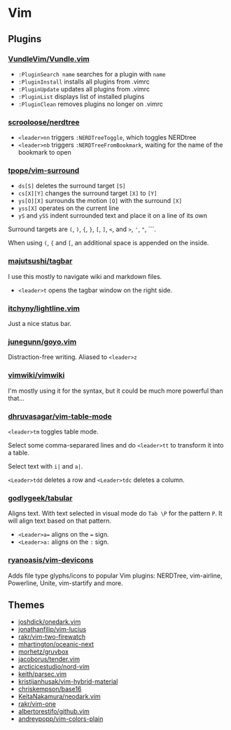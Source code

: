 # Vim

## Plugins

### [VundleVim/Vundle.vim](https://github.com/VundleVim/Vundle.vim)

- `:PluginSearch name` searches for a plugin with `name`
- `:PluginInstall` installs all plugins from .vimrc
- `:PluginUpdate` updates all plugins from .vimrc
- `:PluginList` displays list of installed plugins
- `:PluginClean` removes plugins no longer on .vimrc

### [scrooloose/nerdtree](https://github.com/scrooloose/nerdtree)

- `<leader>nn` triggers `:NERDTreeToggle`, which toggles NERDtree
- `<leader>nb` triggers `:NERDTreeFromBookmark`, waiting for the name of the bookmark to open

### [tpope/vim-surround](https://github.com/tpope/vim-surround)

- `ds[S]` deletes the surround target `[S]`
- `cs[X][Y]` changes the surround target `[X]` to `[Y]`
- `ys[O][X]` surrounds the motion `[O]` with the surround `[X]`
- `yss[X]` operates on the current line
- `yS` and `ySS` indent surrounded text and place it on a line of its own

Surround targets are `(`, `)`, `{`, `}`, `[`, `]`, `<`, and `>`, `'`, `"`, ```.

When using `(`, `{` and `[`, an additional space is appended on the inside.

### [majutsushi/tagbar](https://github.com/majutsushi/tagbar)

I use this mostly to navigate wiki and markdown files.

- `<leader>t` opens the tagbar window on the right side.

### [itchyny/lightline.vim](https://github.com/itchyny/lightline.vim)

Just a nice status bar.

### [junegunn/goyo.vim](https://github.com/junegunn/goyo.vim)

Distraction-free writing. Aliased to `<leader>z`

### [vimwiki/vimwiki](https://github.com/vimwiki/vimwiki)

I'm mostly using it for the syntax, but it could be much more powerful than that...

### [dhruvasagar/vim-table-mode](https://github.com/dhruvasagar/vim-table-mode)

`<leader>tm` toggles table mode.

Select some comma-separared lines and do `<leader>tt` to transform it into a table.

Select text with `i|` and `a|`. 

`<Leader>tdd` deletes a row and `<Leader>tdc` deletes a column.

### [godlygeek/tabular](https://github.com/godlygeek/tabular)

Aligns text. With text selected in visual mode do `Tab \P` for the pattern `P`. It will align text based on that pattern.

- `<Leader>a=` aligns on the `=` sign.
- `<Leader>a:` aligns on the `:` sign.

### [ryanoasis/vim-devicons](https://github.com/ryanoasis/vim-devicons)

Adds file type glyphs/icons to popular Vim plugins: NERDTree, vim-airline, Powerline, Unite, vim-startify and more.

## Themes

- [joshdick/onedark.vim](https://github.com/joshdick/onedark.vim)
- [jonathanfilip/vim-lucius](https://github.com/jonathanfilip/vim-lucius)
- [rakr/vim-two-firewatch](https://github.com/rakr/vim-two-firewatch)
- [mhartington/oceanic-next](https://github.com/mhartington/oceanic-next)
- [morhetz/gruvbox](https://github.com/morhetz/gruvbox)
- [jacoborus/tender.vim](https://github.com/jacoborus/tender.vim)
- [arcticicestudio/nord-vim](arcticicestudio/nord-vim)
- [keith/parsec.vim](https://github.com/keith/parsec.vim)
- [kristijanhusak/vim-hybrid-material](https://github.com/kristijanhusak/vim-hybrid-material)
- [chriskempson/base16](https://github.com/chriskempson/base16)
- [KeitaNakamura/neodark.vim](https://github.com/KeitaNakamura/neodark.vim)
- [rakr/vim-one](https://github.com/rakr/vim-one)
- [albertorestifo/github.vim](https://github.com/albertorestifo/github.vim)
- [andreypopp/vim-colors-plain](https://github.com/andreypopp/vim-colors-plain)





